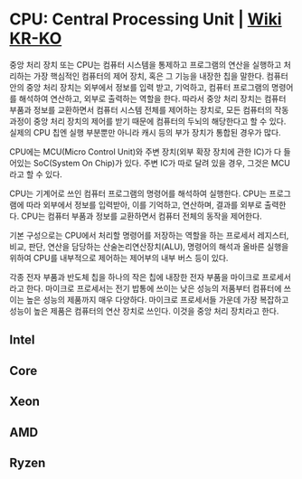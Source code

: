 # CPU: Central Processing Unit | [Wiki KR-KO](https://ko.wikipedia.org/wiki/%EC%A4%91%EC%95%99_%EC%B2%98%EB%A6%AC_%EC%9E%A5%EC%B9%98)

중앙 처리 장치 또는 CPU는 컴퓨터 시스템을 통제하고 프로그램의 연산을 실행하고 처리하는 가장 핵심적인 컴퓨터의 제어 장치, 혹은 그 기능을 내장한 칩을 말한다. 컴퓨터 안의 중앙 처리 장치는 외부에서 정보를 입력 받고, 기억하고, 컴퓨터 프로그램의 명령어를 해석하여 연산하고, 외부로 출력하는 역할을 한다. 따라서 중앙 처리 장치는 컴퓨터 부품과 정보를 교환하면서 컴퓨터 시스템 전체를 제어하는 장치로, 모든 컴퓨터의 작동 과정이 중앙 처리 장치의 제어를 받기 때문에 컴퓨터의 두뇌의 해당한다고 할 수 있다. 실제의 CPU 칩엔 실행 부분뿐만 아니라 캐시 등의 부가 장치가 통합된 경우가 많다.

CPU에는 MCU(Micro Control Unit)와 주변 장치(외부 확장 장치에 관한 IC)가 다 들어있는 SoC(System On Chip)가 있다. 주변 IC가 따로 달려 있을 경우, 그것은 MCU라고 할 수 있다.

CPU는 기계어로 쓰인 컴퓨터 프로그램의 명령어를 해석하여 실행한다. CPU는 프로그램에 따라 외부에서 정보를 입력받아, 이를 기억하고, 연산하며, 결과를 외부로 출력한다. CPU는 컴퓨터 부품과 정보를 교환하면서 컴퓨터 전체의 동작을 제어한다.

기본 구성으로는 CPU에서 처리할 명령어를 저장하는 역할을 하는 프로세서 레지스터, 비교, 판단, 연산을 담당하는 산술논리연산장치(ALU), 명령어의 해석과 올바른 실행을 위하여 CPU를 내부적으로 제어하는 제어부의 내부 버스 등이 있다.

각종 전자 부품과 반도체 칩을 하나의 작은 칩에 내장한 전자 부품을 마이크로 프로세서라고 한다. 마이크로 프로세서는 전기 밥통에 쓰이는 낮은 성능의 저품부터 컴퓨터에 쓰이는 높은 성능의 제품까지 매우 다양하다. 마이크로 프로세서들 가운데 가장 복잡하고 성능이 높은 제품은 컴퓨터의 연산 장치로 쓰인다. 이것을 중앙 처리 장치라고 한다.

## Intel

## Core

## Xeon

## AMD

## Ryzen
